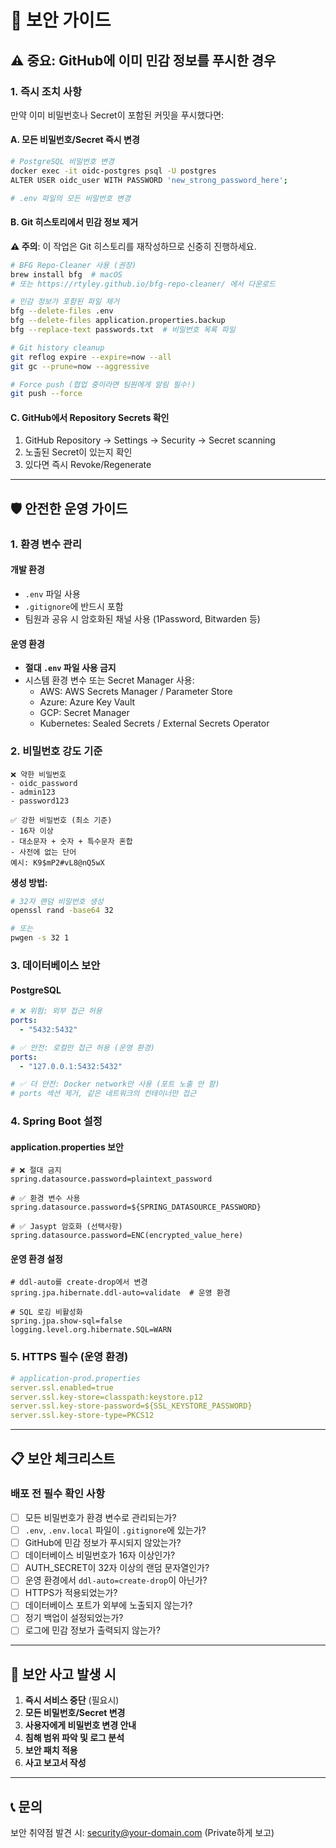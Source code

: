 # 🔐 보안 가이드

## ⚠️ 중요: GitHub에 이미 민감 정보를 푸시한 경우

### 1. 즉시 조치 사항

만약 이미 비밀번호나 Secret이 포함된 커밋을 푸시했다면:

#### A. 모든 비밀번호/Secret 즉시 변경
```bash
# PostgreSQL 비밀번호 변경
docker exec -it oidc-postgres psql -U postgres
ALTER USER oidc_user WITH PASSWORD 'new_strong_password_here';

# .env 파일의 모든 비밀번호 변경
```

#### B. Git 히스토리에서 민감 정보 제거

**⚠️ 주의**: 이 작업은 Git 히스토리를 재작성하므로 신중히 진행하세요.

```bash
# BFG Repo-Cleaner 사용 (권장)
brew install bfg  # macOS
# 또는 https://rtyley.github.io/bfg-repo-cleaner/ 에서 다운로드

# 민감 정보가 포함된 파일 제거
bfg --delete-files .env
bfg --delete-files application.properties.backup
bfg --replace-text passwords.txt  # 비밀번호 목록 파일

# Git history cleanup
git reflog expire --expire=now --all
git gc --prune=now --aggressive

# Force push (협업 중이라면 팀원에게 알림 필수!)
git push --force
```

#### C. GitHub에서 Repository Secrets 확인
1. GitHub Repository → Settings → Security → Secret scanning
2. 노출된 Secret이 있는지 확인
3. 있다면 즉시 Revoke/Regenerate

---

## 🛡️ 안전한 운영 가이드

### 1. 환경 변수 관리

#### 개발 환경
- `.env` 파일 사용
- `.gitignore`에 반드시 포함
- 팀원과 공유 시 암호화된 채널 사용 (1Password, Bitwarden 등)

#### 운영 환경
- **절대 `.env` 파일 사용 금지**
- 시스템 환경 변수 또는 Secret Manager 사용:
  - AWS: AWS Secrets Manager / Parameter Store
  - Azure: Azure Key Vault
  - GCP: Secret Manager
  - Kubernetes: Sealed Secrets / External Secrets Operator

### 2. 비밀번호 강도 기준

```
❌ 약한 비밀번호
- oidc_password
- admin123
- password123

✅ 강한 비밀번호 (최소 기준)
- 16자 이상
- 대소문자 + 숫자 + 특수문자 혼합
- 사전에 없는 단어
예시: K9$mP2#vL8@nQ5wX
```

**생성 방법:**
```bash
# 32자 랜덤 비밀번호 생성
openssl rand -base64 32

# 또는
pwgen -s 32 1
```

### 3. 데이터베이스 보안

#### PostgreSQL
```yaml
# ❌ 위험: 외부 접근 허용
ports:
  - "5432:5432"

# ✅ 안전: 로컬만 접근 허용 (운영 환경)
ports:
  - "127.0.0.1:5432:5432"

# ✅ 더 안전: Docker network만 사용 (포트 노출 안 함)
# ports 섹션 제거, 같은 네트워크의 컨테이너만 접근
```

### 4. Spring Boot 설정

#### application.properties 보안
```properties
# ❌ 절대 금지
spring.datasource.password=plaintext_password

# ✅ 환경 변수 사용
spring.datasource.password=${SPRING_DATASOURCE_PASSWORD}

# ✅ Jasypt 암호화 (선택사항)
spring.datasource.password=ENC(encrypted_value_here)
```

#### 운영 환경 설정
```properties
# ddl-auto를 create-drop에서 변경
spring.jpa.hibernate.ddl-auto=validate  # 운영 환경

# SQL 로깅 비활성화
spring.jpa.show-sql=false
logging.level.org.hibernate.SQL=WARN
```

### 5. HTTPS 필수 (운영 환경)

```yaml
# application-prod.properties
server.ssl.enabled=true
server.ssl.key-store=classpath:keystore.p12
server.ssl.key-store-password=${SSL_KEYSTORE_PASSWORD}
server.ssl.key-store-type=PKCS12
```

---

## 📋 보안 체크리스트

### 배포 전 필수 확인 사항

- [ ] 모든 비밀번호가 환경 변수로 관리되는가?
- [ ] `.env`, `.env.local` 파일이 `.gitignore`에 있는가?
- [ ] GitHub에 민감 정보가 푸시되지 않았는가?
- [ ] 데이터베이스 비밀번호가 16자 이상인가?
- [ ] AUTH_SECRET이 32자 이상의 랜덤 문자열인가?
- [ ] 운영 환경에서 `ddl-auto=create-drop`이 아닌가?
- [ ] HTTPS가 적용되었는가?
- [ ] 데이터베이스 포트가 외부에 노출되지 않는가?
- [ ] 정기 백업이 설정되었는가?
- [ ] 로그에 민감 정보가 출력되지 않는가?

---

## 🚨 보안 사고 발생 시

1. **즉시 서비스 중단** (필요시)
2. **모든 비밀번호/Secret 변경**
3. **사용자에게 비밀번호 변경 안내**
4. **침해 범위 파악 및 로그 분석**
5. **보안 패치 적용**
6. **사고 보고서 작성**

---

## 📞 문의

보안 취약점 발견 시: security@your-domain.com (Private하게 보고)
